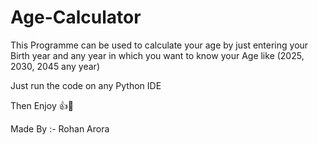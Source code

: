 # Age-Calculator
This Programme can be used to calculate your age by just entering your Birth year and any year in which you want to know your Age like (2025, 2030, 2045 any year)


Just run the code on any Python IDE

Then Enjoy 👍🎉

Made By :- Rohan Arora
